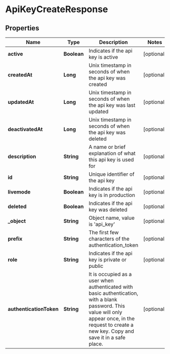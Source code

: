 

# ApiKeyCreateResponse

## Properties

Name | Type | Description | Notes
------------ | ------------- | ------------- | -------------
**active** | **Boolean** | Indicates if the api key is active |  [optional]
**createdAt** | **Long** | Unix timestamp in seconds of when the api key was created |  [optional]
**updatedAt** | **Long** | Unix timestamp in seconds of when the api key was last updated |  [optional]
**deactivatedAt** | **Long** | Unix timestamp in seconds of when the api key was deleted |  [optional]
**description** | **String** | A name or brief explanation of what this api key is used for |  [optional]
**id** | **String** | Unique identifier of the api key |  [optional]
**livemode** | **Boolean** | Indicates if the api key is in production |  [optional]
**deleted** | **Boolean** | Indicates if the api key was deleted |  [optional]
**_object** | **String** | Object name, value is &#39;api_key&#39; |  [optional]
**prefix** | **String** | The first few characters of the authentication_token |  [optional]
**role** | **String** | Indicates if the api key is private or public |  [optional]
**authenticationToken** | **String** | It is occupied as a user when authenticated with basic authentication, with a blank password. This value will only appear once, in the request to create a new key. Copy and save it in a safe place. |  [optional]




